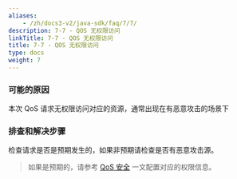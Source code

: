 ```yaml
---
aliases:
    - /zh/docs3-v2/java-sdk/faq/7/7/
description: 7-7 - QOS 无权限访问
linkTitle: 7-7 - QOS 无权限访问
title: 7-7 - QOS 无权限访问
type: docs
weight: 7
---
```



### 可能的原因

本次 QoS 请求无权限访问对应的资源，通常出现在有恶意攻击的场景下

### 排查和解决步骤

检查请求是否是预期发生的，如果非预期请检查是否有恶意攻击源。
> 如果是预期的，请参考 [QoS 安全](/zh-cn/docs3-v2/java-sdk/reference-manual/qos/overview/#%E5%AE%89%E5%85%A8) 一文配置对应的权限信息。